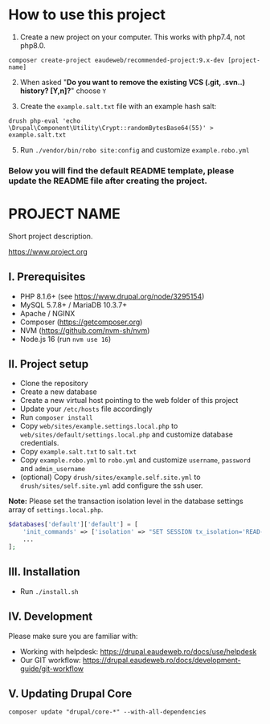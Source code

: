# How to use this project

1. Create a new project on your computer. This works with php7.4, not php8.0.

```
composer create-project eaudeweb/recommended-project:9.x-dev [project-name]
```

2. When asked "**Do you want to remove the existing VCS (.git, .svn..) history? [Y,n]?**" choose `Y`

4. Create the `example.salt.txt` file with an example hash salt:

```
drush php-eval 'echo \Drupal\Component\Utility\Crypt::randomBytesBase64(55)' > example.salt.txt
```
5. Run `./vendor/bin/robo site:config` and customize `example.robo.yml`


### Below you will find the default README template, please update the README file after creating the project.

# PROJECT NAME

Short project description.

https://www.project.org

## I. Prerequisites

* PHP 8.1.6+ (see https://www.drupal.org/node/3295154)
* MySQL 5.7.8+ / MariaDB 10.3.7+
* Apache / NGINX
* Composer (https://getcomposer.org)
* NVM (https://github.com/nvm-sh/nvm)
* Node.js 16 (run `nvm use 16`)

## II. Project setup

* Clone the repository
* Create a new database
* Create a new virtual host pointing to the web folder of this project
* Update your `/etc/hosts` file accordingly
* Run `composer install`
* Copy `web/sites/example.settings.local.php` to `web/sites/default/settings.local.php` and customize database credentials.
* Copy `example.salt.txt` to `salt.txt`
* Copy `example.robo.yml` to `robo.yml` and customize `username`, `password` and `admin_username`
* (optional) Copy `drush/sites/example.self.site.yml` to `drush/sites/self.site.yml` add configure the ssh user.

**Note:** Please set the transaction isolation level in the database settings array of `settings.local.php`.

```php
$databases['default']['default'] = [
    'init_commands' => ['isolation' => "SET SESSION tx_isolation='READ-COMMITTED'"],
    ...
];
```

## III. Installation

* Run `./install.sh`

## IV. Development

Please make sure you are familiar with:
* Working with helpdesk: https://drupal.eaudeweb.ro/docs/use/helpdesk
* Our GIT workflow: https://drupal.eaudeweb.ro/docs/development-guide/git-workflow

## V. Updating Drupal Core

`composer update "drupal/core-*" --with-all-dependencies`
